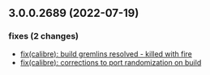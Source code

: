 ## 3.0.0.2689 (2022-07-19)

### fixes (2 changes)

- [fix(calibre): build gremlins resolved - killed with fire](QuickBox/development/v3-development@f246f47b549a2892a94d2947f8b1e5ac7f695945)
- [fix(calibre): corrections to port randomization on build](QuickBox/development/v3-development@11b8b5d58b83ea1965053c51c210d6052d9b84d1)
